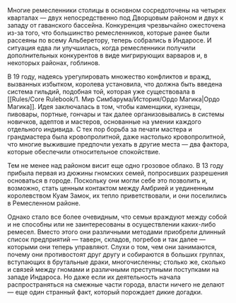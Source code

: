 Многие ремесленники столицы в основном сосредоточены на четырех кварталах — двух непосредственно под Дворцовым районом и двух к западу от гаванского бассейна. Конкуренция чрезвычайно ожесточена из-за того, что большинство ремесленников, которые ранее были рассеяны по всему Альберетору, теперь собрались в Индаросе. И ситуация едва ли улучшилась, когда ремесленники получили дополнительных конкурентов в виде мигрирующих варваров и, в некоторых районах, гоблинов.

В 19 году, надеясь урегулировать множество конфликтов и вражд, вызванных избытком, королева установила, что должна быть введена система гильдий, подобная той, которая уже существовала в [[Rules/Core Rulebook/1. Мир Симбарума/История/Ордо Магика|Ордо Магика]]. Идея заключалась в том, чтобы каменщики, кузнецы, пивовары, портные, гончары и так далее организовывались в системы новичков, адептов и мастеров, основанные на умении каждого отдельного индивида. С тех пор борьба за печати мастера и грандмастера была кровопролитной, даже настолько кровопролитной, что многие выжившие предпочли уехать в другие места — два фактора, которые обеспечили относительное спокойствие.

Тем не менее над районом висит еще одно грозовое облако. В 13 году прибыла первая из дюжины гномских семей, попросивших разрешения основаться в городе. Поскольку они могли себе это позволить и, возможно, стать ценным контактом между Амбрией и уединенным королевством Куам Замок, их тепло приветствовали, и они поселились в Ремесленном районе.

Однако стало все более очевидным, что семьи враждуют между собой и не способны или не заинтересованы в осуществлении каких-либо ремесел. Вместо этого они различными методами приобрели длинный список предприятий — таверн, складов, погребов и так далее — которыми они теперь управляют. Слухи о том, чем они занимаются, почему они противостоят друг другу и собираются в больших группах, вступающих в брутальные драки, многочисленны; столько же, сколько и связей между гномами и различными преступными поступками на западе Индароса. Но даже если их деятельность начала распространяться на смежные части города, власти ничего не делают — еще один странный факт, который порождает дикие догадки.
